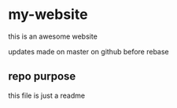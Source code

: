 # my-website

this is an awesome website

updates made on master on github before rebase

## repo purpose

this file is just a readme
